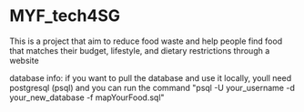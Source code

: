 # MYF_tech4SG




This is a project that aim to reduce food waste and help people find food that matches their budget, lifestyle, and dietary restrictions through a website 





database info:
if you want to pull the database and use it locally, youll need postgresql (psql) and you can run the command "psql -U your_username -d your_new_database -f mapYourFood.sql"
